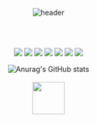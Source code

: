 <div align="center">
  
![header](https://capsule-render.vercel.app/api?type=cylinder&color=0e2b40&height=150&section=header&text=Hello!&nbsp;I'm&nbsp;Teawoo&fontColor=ffffff&fontSize=70&animation=fadeIn&fontAlignY=55)

<br>
<br>
<p>
<img src="https://img.shields.io/badge/Android-3DDC84?style=flat-square&logo=Android&logoColor=white"/>  <img src="https://img.shields.io/badge/Kotlin-7F52FF?style=flat-square&logo=Kotlin&logoColor=white"/>  
<img src="https://img.shields.io/badge/Java-007396?style=flat-square&logo=Java&logoColor=White"/> <img src="https://img.shields.io/badge/C-A8B9CC?style=flat&logo=C&logoColor=white"/>  
<img src="https://img.shields.io/badge/Python-3776AB?style=flat-square&logo=Python&logoColor=white"/> <img src="https://img.shields.io/badge/Git-F05032?style=flat-square&logo=Git&logoColor=white"/> <img src="https://img.shields.io/badge/Github-909090?style=flat-square&logo=Github&logoColor=white"/> 

![Anurag's GitHub stats](https://github-readme-stats.vercel.app/api?username=KamaTAEWOO&show_icons=true&theme=radical)
<br>
<br>
<img src="https://github.githubassets.com/images/spinners/octocat-spinner-128.gif" width="64" height="64">
</p>
</div>
